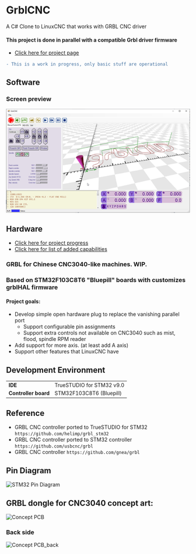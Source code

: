 # GrblCNC
A C# Clone to LinuxCNC that works with GRBL CNC driver  
#### This project is done in parallel with a compatible Grbl driver firmware
* [Click here for project page](https://github.com/shaise/grblHAL_CNC3040)
```diff
- This is a work in progress, only basic stuff are operational  
```
## Software
### Screen preview 
![GrblCNC interface](Media/grblcnc1.png?raw=true)

## Hardware
* [Click here for project progress](PROGRESS.md)
* [Click here for list of added capabilities](EXTENTIONS.md)
### GRBL for Chinese CNC3040-like machines. WIP. 
### Based on STM32F103C8T6 "Bluepill" boards with customizes grblHAL firmware 
#### Project goals: 
* Develop simple open hardware plug to replace the vanishing parallel port
    - Support configurable pin assignments
    - Support extra controls not available on CNC3040 such as mist, flood, spindle RPM reader
* Add support for more axis. (at least add A axis)
* Support other features that LinuxCNC have

## Development Environment
|                      |                           |
|----------------------|---------------------------|
| **IDE**              | TrueSTUDIO for STM32 v9.0 |
| **Controller board** | STM32F103C8T6 (Bluepill)  |

## Reference
- GRBL CNC controller ported to TrueSTUDIO for STM32
```https://github.com/helimp/grbl_stm32```
- GRBL CNC controller ported to STM32 controller
```https://github.com/usbcnc/grbl```
- GRBL CNC controller
```https://github.com/gnea/grbl```

## Pin Diagram

![STM32 Pin Diagram](Media/pindiag.png?raw=true)

## GRBL dongle for CNC3040 concept art:
![Concept PCB](Media/GrblCnc3040.jpg?raw=true)
### Back side
![Concept PCB_back](Media/GrblCnc3040_back.jpg?raw=true)

